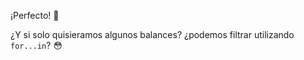 ¡Perfecto! :clap:

¿Y si solo quisieramos algunos balances? ¿podemos filtrar utilizando `for...in`? :flushed: